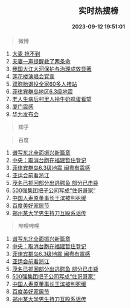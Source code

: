 <div align="center"><h2>实时热搜榜</h2><h4>2023-09-12 19:51:01</h4></div>

> 微博  

1. [大麦 抢不到](https://s.weibo.com/weibo?q=%E5%A4%A7%E9%BA%A6%20%E6%8A%A2%E4%B8%8D%E5%88%B0&t=31&band_rank=1&Refer=top)<br />
2. [夫妻一声提醒救了两条命](https://s.weibo.com/weibo?q=%23%E5%A4%AB%E5%A6%BB%E4%B8%80%E5%A3%B0%E6%8F%90%E9%86%92%E6%95%91%E4%BA%86%E4%B8%A4%E6%9D%A1%E5%91%BD%23&t=31&band_rank=2&Refer=top)<br />
3. [我国大江大河保护与治理成效显著](https://s.weibo.com/weibo?q=%23%E6%88%91%E5%9B%BD%E5%A4%A7%E6%B1%9F%E5%A4%A7%E6%B2%B3%E4%BF%9D%E6%8A%A4%E4%B8%8E%E6%B2%BB%E7%90%86%E6%88%90%E6%95%88%E6%98%BE%E8%91%97%23&t=31&band_rank=3&Refer=top)<br />
4. [莲花楼演唱会官宣](https://s.weibo.com/weibo?q=%23%E8%8E%B2%E8%8A%B1%E6%A5%BC%E6%BC%94%E5%94%B1%E4%BC%9A%E5%AE%98%E5%AE%A3%23&t=31&band_rank=4&Refer=top)<br />
5. [双胞胎退役全家60多人接站](https://s.weibo.com/weibo?q=%23%E5%8F%8C%E8%83%9E%E8%83%8E%E9%80%80%E5%BD%B9%E5%85%A8%E5%AE%B660%E5%A4%9A%E4%BA%BA%E6%8E%A5%E7%AB%99%23&t=31&band_rank=5&Refer=top)<br />
6. [菲律宾群岛地区6.3级地震](https://s.weibo.com/weibo?q=%23%E8%8F%B2%E5%BE%8B%E5%AE%BE%E7%BE%A4%E5%B2%9B%E5%9C%B0%E5%8C%BA6.3%E7%BA%A7%E5%9C%B0%E9%9C%87%23&t=31&band_rank=6&Refer=top)<br />
7. [老人生病后村里人拎牛奶鸡蛋看望](https://s.weibo.com/weibo?q=%23%E8%80%81%E4%BA%BA%E7%94%9F%E7%97%85%E5%90%8E%E6%9D%91%E9%87%8C%E4%BA%BA%E6%8B%8E%E7%89%9B%E5%A5%B6%E9%B8%A1%E8%9B%8B%E7%9C%8B%E6%9C%9B%23&t=31&band_rank=7&Refer=top)<br />
8. [厦门震感](https://s.weibo.com/weibo?q=%E5%8E%A6%E9%97%A8%E9%9C%87%E6%84%9F&t=31&band_rank=8&Refer=top)<br />
9. [华为发布会](https://s.weibo.com/weibo?q=%E5%8D%8E%E4%B8%BA%E5%8F%91%E5%B8%83%E4%BC%9A&t=31&band_rank=9&Refer=top)<br />

> 知乎  


> 百度  

1. [谱写东北全面振兴新篇章](https://www.baidu.com/s?wd=%E8%B0%B1%E5%86%99%E4%B8%9C%E5%8C%97%E5%85%A8%E9%9D%A2%E6%8C%AF%E5%85%B4%E6%96%B0%E7%AF%87%E7%AB%A0&sa=fyb_news&rsv_dl=fyb_news)<br />
2. [中央：取消台胞在福建暂住登记](https://www.baidu.com/s?wd=%E4%B8%AD%E5%A4%AE%EF%BC%9A%E5%8F%96%E6%B6%88%E5%8F%B0%E8%83%9E%E5%9C%A8%E7%A6%8F%E5%BB%BA%E6%9A%82%E4%BD%8F%E7%99%BB%E8%AE%B0&sa=fyb_news&rsv_dl=fyb_news)<br />
3. [菲律宾群岛6.3级地震 闽粤有震感](https://www.baidu.com/s?wd=%E8%8F%B2%E5%BE%8B%E5%AE%BE%E7%BE%A4%E5%B2%9B6.3%E7%BA%A7%E5%9C%B0%E9%9C%87+%E9%97%BD%E7%B2%A4%E6%9C%89%E9%9C%87%E6%84%9F&sa=fyb_news&rsv_dl=fyb_news)<br />
4. [亚运会前看浙江](https://www.baidu.com/s?wd=%E4%BA%9A%E8%BF%90%E4%BC%9A%E5%89%8D%E7%9C%8B%E6%B5%99%E6%B1%9F&sa=fyb_news&rsv_dl=fyb_news)<br />
5. [茂名已抓回部分出逃鳄鱼 部分已击毙](https://www.baidu.com/s?wd=%E8%8C%82%E5%90%8D%E5%B7%B2%E6%8A%93%E5%9B%9E%E9%83%A8%E5%88%86%E5%87%BA%E9%80%83%E9%B3%84%E9%B1%BC+%E9%83%A8%E5%88%86%E5%B7%B2%E5%87%BB%E6%AF%99&sa=fyb_news&rsv_dl=fyb_news)<br />
6. [500强集团把子公司写成“住哥哥家”](https://www.baidu.com/s?wd=500%E5%BC%BA%E9%9B%86%E5%9B%A2%E6%8A%8A%E5%AD%90%E5%85%AC%E5%8F%B8%E5%86%99%E6%88%90%E2%80%9C%E4%BD%8F%E5%93%A5%E5%93%A5%E5%AE%B6%E2%80%9D&sa=fyb_news&rsv_dl=fyb_news)<br />
7. [中国人寿原董事长王滨被判死缓](https://www.baidu.com/s?wd=%E4%B8%AD%E5%9B%BD%E4%BA%BA%E5%AF%BF%E5%8E%9F%E8%91%A3%E4%BA%8B%E9%95%BF%E7%8E%8B%E6%BB%A8%E8%A2%AB%E5%88%A4%E6%AD%BB%E7%BC%93&sa=fyb_news&rsv_dl=fyb_news)<br />
8. [百度美好家居节](https://www.baidu.com/s?wd=%E7%99%BE%E5%BA%A6%E7%BE%8E%E5%A5%BD%E5%AE%B6%E5%B1%85%E8%8A%82&sa=fyb_news&rsv_dl=fyb_news)<br />
9. [郑州某大学男生持刀互殴系谣传](https://www.baidu.com/s?wd=%E9%83%91%E5%B7%9E%E6%9F%90%E5%A4%A7%E5%AD%A6%E7%94%B7%E7%94%9F%E6%8C%81%E5%88%80%E4%BA%92%E6%AE%B4%E7%B3%BB%E8%B0%A3%E4%BC%A0&sa=fyb_news&rsv_dl=fyb_news)<br />

> 哔哩哔哩  

1. [谱写东北全面振兴新篇章](https://www.baidu.com/s?wd=%E8%B0%B1%E5%86%99%E4%B8%9C%E5%8C%97%E5%85%A8%E9%9D%A2%E6%8C%AF%E5%85%B4%E6%96%B0%E7%AF%87%E7%AB%A0&sa=fyb_news&rsv_dl=fyb_news)<br />
2. [中央：取消台胞在福建暂住登记](https://www.baidu.com/s?wd=%E4%B8%AD%E5%A4%AE%EF%BC%9A%E5%8F%96%E6%B6%88%E5%8F%B0%E8%83%9E%E5%9C%A8%E7%A6%8F%E5%BB%BA%E6%9A%82%E4%BD%8F%E7%99%BB%E8%AE%B0&sa=fyb_news&rsv_dl=fyb_news)<br />
3. [菲律宾群岛6.3级地震 闽粤有震感](https://www.baidu.com/s?wd=%E8%8F%B2%E5%BE%8B%E5%AE%BE%E7%BE%A4%E5%B2%9B6.3%E7%BA%A7%E5%9C%B0%E9%9C%87+%E9%97%BD%E7%B2%A4%E6%9C%89%E9%9C%87%E6%84%9F&sa=fyb_news&rsv_dl=fyb_news)<br />
4. [亚运会前看浙江](https://www.baidu.com/s?wd=%E4%BA%9A%E8%BF%90%E4%BC%9A%E5%89%8D%E7%9C%8B%E6%B5%99%E6%B1%9F&sa=fyb_news&rsv_dl=fyb_news)<br />
5. [茂名已抓回部分出逃鳄鱼 部分已击毙](https://www.baidu.com/s?wd=%E8%8C%82%E5%90%8D%E5%B7%B2%E6%8A%93%E5%9B%9E%E9%83%A8%E5%88%86%E5%87%BA%E9%80%83%E9%B3%84%E9%B1%BC+%E9%83%A8%E5%88%86%E5%B7%B2%E5%87%BB%E6%AF%99&sa=fyb_news&rsv_dl=fyb_news)<br />
6. [500强集团把子公司写成“住哥哥家”](https://www.baidu.com/s?wd=500%E5%BC%BA%E9%9B%86%E5%9B%A2%E6%8A%8A%E5%AD%90%E5%85%AC%E5%8F%B8%E5%86%99%E6%88%90%E2%80%9C%E4%BD%8F%E5%93%A5%E5%93%A5%E5%AE%B6%E2%80%9D&sa=fyb_news&rsv_dl=fyb_news)<br />
7. [中国人寿原董事长王滨被判死缓](https://www.baidu.com/s?wd=%E4%B8%AD%E5%9B%BD%E4%BA%BA%E5%AF%BF%E5%8E%9F%E8%91%A3%E4%BA%8B%E9%95%BF%E7%8E%8B%E6%BB%A8%E8%A2%AB%E5%88%A4%E6%AD%BB%E7%BC%93&sa=fyb_news&rsv_dl=fyb_news)<br />
8. [百度美好家居节](https://www.baidu.com/s?wd=%E7%99%BE%E5%BA%A6%E7%BE%8E%E5%A5%BD%E5%AE%B6%E5%B1%85%E8%8A%82&sa=fyb_news&rsv_dl=fyb_news)<br />
9. [郑州某大学男生持刀互殴系谣传](https://www.baidu.com/s?wd=%E9%83%91%E5%B7%9E%E6%9F%90%E5%A4%A7%E5%AD%A6%E7%94%B7%E7%94%9F%E6%8C%81%E5%88%80%E4%BA%92%E6%AE%B4%E7%B3%BB%E8%B0%A3%E4%BC%A0&sa=fyb_news&rsv_dl=fyb_news)<br />
